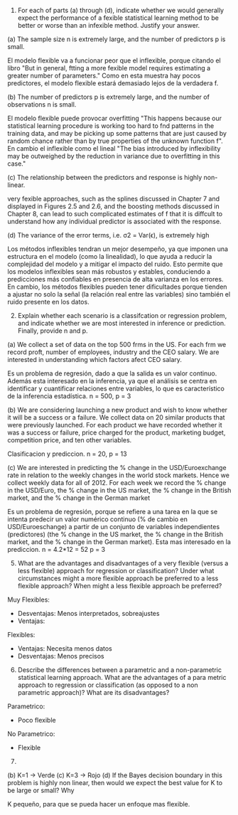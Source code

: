 1. For each of parts (a) through (d), indicate whether we would generally
expect the performance of a fexible statistical learning method to be
better or worse than an infexible method. Justify your answer.

(a) The sample size n is extremely large, and the number of predictors p is small.

El modelo flexible va a funcionar peor que el inflexible, porque citando el libro "But in general, ftting a more fexible model requires estimating a greater number of parameters." Como en esta muestra hay pocos predictores, el modelo flexible estará demasiado lejos de la verdadera f.

(b) The number of predictors p is extremely large, and the number
of observations n is small.

El modelo flexible puede provocar overfitting "This happens because our statistical learning
procedure is working too hard to fnd patterns in the training data, and
may be picking up some patterns that are just caused by random chance
rather than by true properties of the unknown function f". En cambio el inflexible como el lineal "The bias introduced by inflexibility may be outweighed by the reduction in variance due to overfitting in this case."

(c) The relationship between the predictors and response is highly
non-linear.

very fexible
approaches, such as the splines discussed in Chapter 7 and displayed in
Figures 2.5 and 2.6, and the boosting methods discussed in Chapter 8, can
lead to such complicated estimates of f that it is diffcult to understand
how any individual predictor is associated with the response.

(d) The variance of the error terms, i.e. σ2 = Var(ϵ), is extremely
high

Los métodos inflexibles tendran un mejor desempeño, ya que imponen una estructura en el modelo (como la linealidad), lo que ayuda a reducir la complejidad del modelo y a mitigar el impacto del ruido. Esto permite que los modelos inflexibles sean más robustos y estables, conduciendo a predicciones más confiables en presencia de alta varianza en los errores.
En cambio, los métodos flexibles pueden tener dificultades porque tienden a ajustar no solo la señal (la relación real entre las variables) sino también el ruido presente en los datos.

2. Explain whether each scenario is a classifcation or regression problem, and indicate whether we are most interested in inference or prediction. Finally, provide n and p.

(a) We collect a set of data on the top 500 frms in the US. For each frm we record proft, number of employees, industry and the CEO salary. We are interested in understanding which factors afect CEO salary.

Es un problema de regresión, dado a que la salida es un valor continuo. Además esta interesado en la inferencia, ya que el análisis se centra en identificar y cuantificar relaciones entre variables, lo que es característico de la inferencia estadística. n = 500, p = 3


(b) We are considering launching a new product and wish to know whether it will be a success or a failure. We collect data on 20 similar products that were previously launched. For each product we have recorded whether it was a success or failure, price charged for the product, marketing budget, competition price, and ten other variables.

Clasificacion y prediccion. n = 20, p = 13

(c) We are interested in predicting the % change in the USD/Euroexchange rate in relation to the weekly changes in the world stock markets. Hence we collect weekly data for all of 2012. For each week we record the % change in the USD/Euro, the % change in the US market, the % change in the British market, and the % change in the German market

Es un problema de regresión, porque se refiere a una tarea en la que se intenta predecir un valor numérico continuo (% de cambio en USD/Euroeschange) a partir de un conjunto de variables independientes (predictores) (the % change in the US market, the % change in the British market, and the % change in the German market). 
Esta mas interesado en la prediccion.
n = 4.2*12 = 52
p = 3

5. What are the advantages and disadvantages of a very flexible (versus a less flexible) approach for regression or classification? Under what circumstances might a more flexible approach be preferred to a less
flexible approach? When might a less flexible approach be preferred?

Muy Flexibles:
- Desventajas: Menos interpretados, sobreajustes
- Ventajas:

Flexibles:
- Ventajas: Necesita menos datos
- Desventajas: Menos precisos

6. Describe the differences between a parametric and a non-parametric statistical learning approach. What are the advantages of a para metric approach to regression or classification (as opposed to a non parametric approach)? What are its disadvantages?

Parametrico:
- Poco flexible

No Parametrico:
- Flexible

7)

(b) K=1 -> Verde
(c) K=3 -> Rojo
(d) If the Bayes decision boundary in this problem is highly non linear, then would we expect the best value for K to be large or small? Why

K pequeño, para que se pueda hacer un enfoque mas flexible.